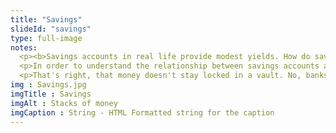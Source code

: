 ```yaml
--- 
title: "Savings"
slideId: "savings"
type: full-image
notes: 
  <p><b>Savings accounts in real life provide modest yields. How do savings accounts work? Banks get to use your money and you only receive a small interest rate for allowing them to do so. People had crypto just sitting in wallets. DeFi allows individuals to offer banking services, allowing a growth rate on crypto locked into a smart contract.</b></p>
  <p>In order to understand the relationship between savings accounts and bank loans, let's take a look at the existing centralized financial system. Besides investments, the main way that banks make their revenue is through loaning out their available capital. In order to maximize revenue, they have to have as much capital as possible to loan out. In order to attract capital, banks offer an extremely low rate on whatever money you allow them to hold and use via your savings account.</p>
  <p>That's right, that money doesn't stay locked in a vault. No, banks use that capital to make even more. They loan out your savings at rates such as 10%, while giving you just a fraction of that rate. Banks are very much facilitators or middlemen. Remember, DeFi is about cutting out the role of the banks. As a result, we're seeing users bypass the typical savings-loan model now that there is a system in place that allows them to directly loan out their own funds. By eliminating the banks via DeFi, users can charge a lower interest rate than what a bank normally charges, but higher than the minuscule amount that banks currently offer as savings.</p>
img : Savings.jpg
imgTitle : Savings
imgAlt : Stacks of money
imgCaption : String - HTML Formatted string for the caption
---
```


